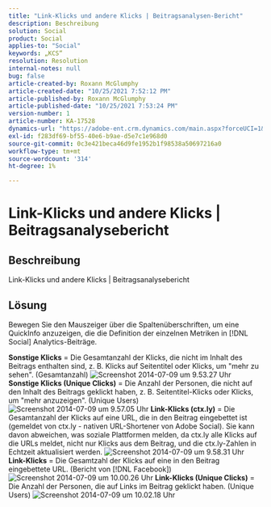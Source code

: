 ```yaml
---
title: "Link-Klicks und andere Klicks | Beitragsanalysen-Bericht"
description: Beschreibung
solution: Social
product: Social
applies-to: "Social"
keywords: „KCS“
resolution: Resolution
internal-notes: null
bug: false
article-created-by: Roxann McGlumphy
article-created-date: "10/25/2021 7:52:12 PM"
article-published-by: Roxann McGlumphy
article-published-date: "10/25/2021 7:53:24 PM"
version-number: 1
article-number: KA-17528
dynamics-url: "https://adobe-ent.crm.dynamics.com/main.aspx?forceUCI=1&pagetype=entityrecord&etn=knowledgearticle&id=4a6c960a-cd35-ec11-b6e6-000d3a3485ea"
exl-id: f283df69-bf55-40e6-b9ae-d5e7c1e968d0
source-git-commit: 0c3e421beca46d9fe1952b1f98538a50697216a0
workflow-type: tm+mt
source-wordcount: '314'
ht-degree: 1%

---
```


# Link-Klicks und andere Klicks | Beitragsanalysebericht

## Beschreibung

Link-Klicks und andere Klicks | Beitragsanalysebericht

## Lösung


Bewegen Sie den Mauszeiger über die Spaltenüberschriften, um eine QuickInfo anzuzeigen, die die Definition der einzelnen Metriken in [!DNL Social]  Analytics-Beiträge.

<b>Sonstige Klicks</b> = Die Gesamtanzahl der Klicks, die nicht im Inhalt des Beitrags enthalten sind, z. B. Klicks auf Seitentitel oder Klicks, um &quot;mehr zu sehen&quot;. (Gesamtanzahl)
![Screenshot 2014-07-09 um 9.53.27 Uhr](https://helpx.adobe.com/content/dam/help/en/social/kb/link-clicks-click-definitions/jcr%3acontent/main-pars/image/Screen%20Shot%202014-07-09%20at%209.53.27%20AM.png "Screenshot 2014-07-09 um 9.53.27 Uhr")
<b>Sonstige Klicks (Unique Clicks)</b> = Die Anzahl der Personen, die nicht auf den Inhalt des Beitrags geklickt haben, z. B. Seitentitel-Klicks oder Klicks, um &quot;mehr anzuzeigen&quot;. (Unique Users)
![Screenshot 2014-07-09 um 9.57.05 Uhr](https://helpx.adobe.com/content/dam/help/en/social/kb/link-clicks-click-definitions/jcr%3acontent/main-pars/image_0/Screen%20Shot%202014-07-09%20at%209.57.05%20AM.png "Screenshot 2014-07-09 um 9.57.05 Uhr")
<b>Link-Klicks (ctx.ly)</b> = Die Gesamtanzahl der Klicks auf eine URL, die in den Beitrag eingebettet ist (gemeldet von ctx.ly - nativen URL-Shortener von Adobe Social). Sie kann davon abweichen, was soziale Plattformen melden, da ctx.ly alle Klicks auf die URLs meldet, nicht nur Klicks aus dem Beitrag, und die ctx.ly-Zahlen in Echtzeit aktualisiert werden.
![Screenshot 2014-07-09 um 9.58.31 Uhr](https://helpx.adobe.com/content/dam/help/en/social/kb/link-clicks-click-definitions/jcr%3acontent/main-pars/image_1/Screen%20Shot%202014-07-09%20at%209.58.31%20AM.png "Screenshot 2014-07-09 um 9.58.31 Uhr")
<b>Link-Klicks</b> = Die Gesamtzahl der Klicks auf eine in den Beitrag eingebettete URL. (Bericht von [!DNL Facebook])
![Screenshot 2014-07-09 um 10.00.26 Uhr](https://helpx.adobe.com/content/dam/help/en/social/kb/link-clicks-click-definitions/jcr%3acontent/main-pars/image_2/Screen%20Shot%202014-07-09%20at%2010.00.26%20AM.png "Screenshot 2014-07-09 um 10.00.26 Uhr")
<b>Link-Klicks (Unique Clicks)</b> = Die Anzahl der Personen, die auf Links im Beitrag geklickt haben. (Unique Users)
![Screenshot 2014-07-09 um 10.02.18 Uhr](https://helpx.adobe.com/content/dam/help/en/social/kb/link-clicks-click-definitions/jcr%3acontent/main-pars/image_3/Screen%20Shot%202014-07-09%20at%2010.02.18%20AM.png "Screenshot 2014-07-09 um 10.02.18 Uhr")
